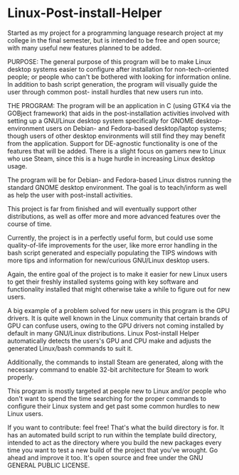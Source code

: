 # Linux-Post-install-Helper
Started as my project for a programming language research project at my college in the final semester, but is intended to be free and open source; with many useful new features planned to be added.

PURPOSE: The general purpose of this program will be to make Linux desktop systems easier to configure
after installation for non-tech-oriented people; or people who can't be bothered with looking for information
online. In addition to bash script generation, the program will visually guide the user through common post-
install hurdles that new users run into.

THE PROGRAM: The program will be an application in C (using GTK4 via the GOBject framework) that aids in the
post-installation activities involved with setting up a GNU/Linux desktop system specifically for GNOME
desktop-environment users on Debian- and Fedora-based desktop/laptop systems; though users of other desktop environments will still find they may benefit from the application.  Support for DE-agnostic functionality is one of the features that will be added. There is a slight focus
on gamers new to Linux who use Steam, since this is a huge hurdle in increasing Linux desktop usage.

The program will be for Debian- and Fedora-based Linux distros running the standard GNOME desktop
environment. The goal is to teach/inform as well as help the user with post-install activities.

This project is far from finished and will eventually support other distributions, as well as offer more and more advanced features over the course of time.

Currently, the project is in a perfectly useful form, but could use some quality-of-life improvements for the user, like more error handling in the bash script generated and especially populating the TIPS windows with more tips and information for new/curious GNU/Linux desktop users.

Again, the entire goal of the project is to make it easier for new Linux users to get their freshly installed systems going with key software and functionality installed that might otherwise take a while to figure out for new users.  

A big example of a problem solved for new users in this program is the GPU drivers.  It is quite well known in the Linux community that certain brands of GPU can confuse users, owing to the GPU drivers not coming installed by default in many GNU/Linux distributions.  Linux Post-install Helper automatically detects the users's GPU and CPU make and adjusts the generated Linux/bash commands to suit it.  

Additionally, the commands to install Steam are generated, along with the necessary command to enable 32-bit architecture for Steam to work properly.  

This program is mostly targeted at people new to Linux and/or people who don't want to spend the time searching for the proper commands to configure their Linux system and get past some common hurdles to new Linux users.

If you want to contribute: feel free! That's what the build directory is for.  It has an automated build script to run within the template build directory, intended to act as the directory where you build the new packages every time you want to test a new build of the project that you've wrought.  Go ahead and improve it too. It's open source and free under the GNU GENERAL PUBLIC LICENSE.


